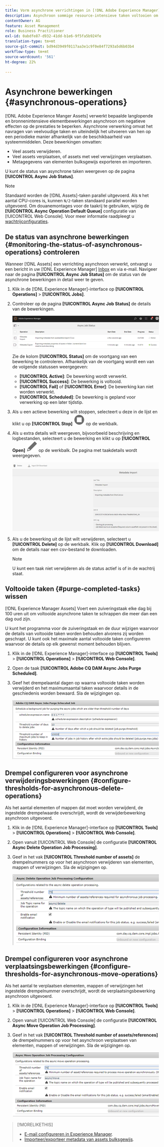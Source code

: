 ```yaml
---
title: Vorm asynchrone verrichtingen in [!DNL Adobe Experience Manager].
description: Asynchroon sommige resource-intensieve taken voltooien om prestaties in  [!DNL Experience Manager Assets] te optimaliseren.
contentOwner: AG
feature: Asset Management
role: Business Practitioner
exl-id: 0abdfe87-d932-41dd-b1e6-9f5fa5b924fe
translation-type: tm+mt
source-git-commit: bd94d3949f0117aa3e1c9f0e84f7293a5d6b03b4
workflow-type: tm+mt
source-wordcount: '561'
ht-degree: 22%

---
```


# Asynchrone bewerkingen {#asynchronous-operations}

[!DNL Adobe Experience Manger Assets] verwerkt bepaalde langlopende en bronnenintensieve elementbewerkingen asynchroon om negatieve effecten op de prestaties te beperken. Asynchrone verwerking omvat het navragen van veelvoudige taken en uiteindelijk het uitvoeren van hen op een periodieke manier afhankelijk van de beschikbaarheid van systeemmiddelen. Deze bewerkingen omvatten:

* Veel assets verwijderen.
* Veel assets verplaatsen, of assets met veel verwijzingen verplaatsen.
* Metagegevens van elementen bulksgewijs exporteren en importeren.

U kunt de status van asynchrone taken weergeven op de pagina **[!UICONTROL Async Job Status]**.

>[!NOTE]
>
>Standaard worden de [!DNL Assets]-taken parallel uitgevoerd. Als `N` het aantal CPU-cores is, kunnen `N/2`-taken standaard parallel worden uitgevoerd. Om douanemontages voor de taakrij te gebruiken, wijzig de **[!UICONTROL Async Operation Default Queue]** configuratie van [!UICONTROL Web Console]. Voor meer informatie raadpleegt u [wachtrijconfiguraties](https://sling.apache.org/documentation/bundles/apache-sling-eventing-and-job-handling.html#queue-configurations).

## De status van asynchrone bewerkingen {#monitoring-the-status-of-asynchronous-operations} controleren

Wanneer [!DNL Assets] een verrichting asynchroon verwerkt, ontvangt u een bericht in uw [!DNL Experience Manager] [Inbox](/help/sites-authoring/inbox.md) en via e-mail. Navigeer naar de pagina **[!UICONTROL Async Job Status]** om de status van de asynchrone bewerkingen in detail weer te geven.

1. Klik in de [!DNL Experience Manager]-interface op **[!UICONTROL Operations]** > **[!UICONTROL Jobs]**.

1. Controleer op de pagina **[!UICONTROL Async Job Status]** de details van de bewerkingen.

   ![Status en details van asynchrone bewerkingen](assets/job_status.png)

   Zie de kolom **[!UICONTROL Status]** om de voortgang van een bewerking te controleren. Afhankelijk van de voortgang wordt een van de volgende statussen weergegeven:

   * **[!UICONTROL Active]**: De bewerking wordt verwerkt.
   * **[!UICONTROL Success]**: De bewerking is voltooid.
   * **[!UICONTROL Fail]** of **[!UICONTROL Error]**: De bewerking kan niet worden verwerkt.
   * **[!UICONTROL Scheduled]**: De bewerking is gepland voor verwerking op een later tijdstip.

1. Als u een actieve bewerking wilt stoppen, selecteert u deze in de lijst en klikt u op **[!UICONTROL Stop]** ![stoppictogram](assets/do-not-localize/stop_icon.svg) op de werkbalk.

1. Als u extra details wilt weergeven, bijvoorbeeld beschrijving en logbestanden, selecteert u de bewerking en klikt u op **[!UICONTROL Open]** ![open_icon](assets/do-not-localize/edit_icon.svg) op de werkbalk. De pagina met taakdetails wordt weergegeven.

   ![Details van een importtaak voor metagegevens](assets/job_details.png)

1. Als u de bewerking uit de lijst wilt verwijderen, selecteert u **[!UICONTROL Delete]** op de werkbalk. Klik op **[!UICONTROL Download]** om de details naar een csv-bestand te downloaden.

   >[!NOTE]
   >
   >U kunt een taak niet verwijderen als de status actief is of in de wachtrij staat.

## Voltooide taken {#purge-completed-tasks} wissen

[!DNL Experience Manager Assets] Voert een zuiveringstaak elke dag bij 100 uren uit om voltooide asynchrone taken te schrappen die meer dan een dag oud zijn.

<!-- TBD: Find out from the engineering team and mention the time zone of this 1:00 am task.
-->

U kunt het programma voor de zuiveringstaak en de duur wijzigen waarvoor de details van voltooide taken worden behouden alvorens zij worden geschrapt. U kunt ook het maximale aantal voltooide taken configureren waarvoor de details op elk gewenst moment behouden blijven.

1. Klik in de [!DNL Experience Manager]-interface op **[!UICONTROL Tools]** > **[!UICONTROL Operations]** > **[!UICONTROL Web Console]**.
1. Open de taak **[!UICONTROL Adobe CQ DAM Async Jobs Purge Scheduled]**.
1. Geef het drempelaantal dagen op waarna voltooide taken worden verwijderd en het maximumaantal taken waarvoor details in de geschiedenis worden bewaard. Sla de wijzigingen op.

   ![Configuratie om het zuiveren van asynchrone taken te plannen](assets/purge_job.png)

## Drempel configureren voor asynchrone verwijderingsbewerkingen {#configure-thresholds-for-asynchronous-delete-operations}

Als het aantal elementen of mappen dat moet worden verwijderd, de ingestelde drempelwaarde overschrijdt, wordt de verwijderbewerking asynchroon uitgevoerd.

1. Klik in de [!DNL Experience Manager]-interface op **[!UICONTROL Tools]** > **[!UICONTROL Operations]** > **[!UICONTROL Web Console]**.
1. Open vanuit [!UICONTROL Web Console] de configuratie **[!UICONTROL Async Delete Operation Job Processing]**.
1. Geef in het vak **[!UICONTROL Threshold number of assets]** de drempelnummers op voor het asynchroon verwijderen van elementen, mappen of verwijzingen. Sla de wijzigingen op.

   ![De drempellimiet instellen voor de taak om elementen te verwijderen](assets/delete_threshold.png)

## Drempel configureren voor asynchrone verplaatsingsbewerkingen {#configure-thresholds-for-asynchronous-move-operations}

Als het aantal te verplaatsen elementen, mappen of verwijzingen het ingestelde drempelnummer overschrijdt, wordt de verplaatsingsbewerking asynchroon uitgevoerd.

1. Klik in de [!DNL Experience Manager]-interface op **[!UICONTROL Tools]** > **[!UICONTROL Operations]** > **[!UICONTROL Web Console]**.
1. Open vanuit [!UICONTROL Web Console] de configuratie **[!UICONTROL Async Move Operation Job Processing]**.
1. Geef in het vak **[!UICONTROL Threshold number of assets/references]** de drempelnummers op voor het asynchroon verplaatsen van elementen, mappen of verwijzingen. Sla de wijzigingen op.

   ![De drempellimiet instellen voor de taak om elementen te verplaatsen](assets/move_threshold.png)

>[!MORELIKETHIS]
>
>* [E-mail configureren in Experience Manager](/help/sites-administering/notification.md).
>* [Importeer/exporteer metadata van assets bulksgewijs](/help/assets/metadata-import-export.md).

